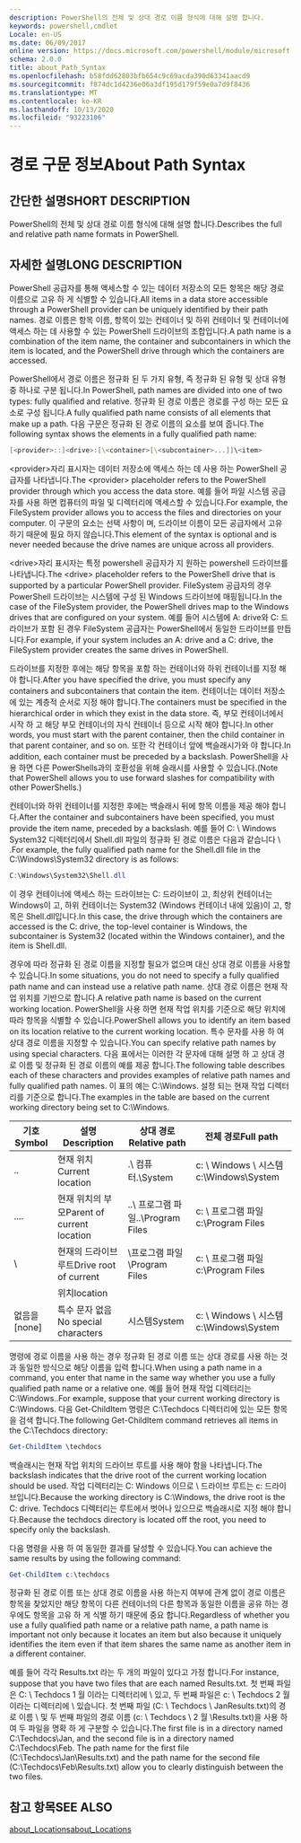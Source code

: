 ```yaml
---
description: PowerShell의 전체 및 상대 경로 이름 형식에 대해 설명 합니다.
keywords: powershell,cmdlet
Locale: en-US
ms.date: 06/09/2017
online version: https://docs.microsoft.com/powershell/module/microsoft.powershell.core/about/about_path_syntax?view=powershell-7&WT.mc_id=ps-gethelp
schema: 2.0.0
title: about_Path_Syntax
ms.openlocfilehash: b58fdd62803bfb654c9c69acda390d63341aacd9
ms.sourcegitcommit: f874dc1d4236e06a3df195d179f59e0a7d9f8436
ms.translationtype: MT
ms.contentlocale: ko-KR
ms.lasthandoff: 10/13/2020
ms.locfileid: "93223106"
---
```

# <a name="about-path-syntax"></a><span data-ttu-id="121d0-104">경로 구문 정보</span><span class="sxs-lookup"><span data-stu-id="121d0-104">About Path Syntax</span></span>

## <a name="short-description"></a><span data-ttu-id="121d0-105">간단한 설명</span><span class="sxs-lookup"><span data-stu-id="121d0-105">SHORT DESCRIPTION</span></span>
<span data-ttu-id="121d0-106">PowerShell의 전체 및 상대 경로 이름 형식에 대해 설명 합니다.</span><span class="sxs-lookup"><span data-stu-id="121d0-106">Describes the full and relative path name formats in  PowerShell.</span></span>

## <a name="long-description"></a><span data-ttu-id="121d0-107">자세한 설명</span><span class="sxs-lookup"><span data-stu-id="121d0-107">LONG DESCRIPTION</span></span>

<span data-ttu-id="121d0-108">PowerShell 공급자를 통해 액세스할 수 있는 데이터 저장소의 모든 항목은 해당 경로 이름으로 고유 하 게 식별할 수 있습니다.</span><span class="sxs-lookup"><span data-stu-id="121d0-108">All items in a data store accessible through a PowerShell provider can be uniquely identified by their path names.</span></span> <span data-ttu-id="121d0-109">경로 이름은 항목 이름, 항목이 있는 컨테이너 및 하위 컨테이너 및 컨테이너에 액세스 하는 데 사용할 수 있는 PowerShell 드라이브의 조합입니다.</span><span class="sxs-lookup"><span data-stu-id="121d0-109">A path name is a combination of the item name, the container and subcontainers in which the item is located, and the PowerShell drive through which the containers are accessed.</span></span>

<span data-ttu-id="121d0-110">PowerShell에서 경로 이름은 정규화 된 두 가지 유형, 즉 정규화 된 유형 및 상대 유형 중 하나로 구분 됩니다.</span><span class="sxs-lookup"><span data-stu-id="121d0-110">In PowerShell, path names are divided into one of two types: fully qualified and relative.</span></span> <span data-ttu-id="121d0-111">정규화 된 경로 이름은 경로를 구성 하는 모든 요소로 구성 됩니다.</span><span class="sxs-lookup"><span data-stu-id="121d0-111">A fully qualified path name consists of all elements that make up a path.</span></span> <span data-ttu-id="121d0-112">다음 구문은 정규화 된 경로 이름의 요소를 보여 줍니다.</span><span class="sxs-lookup"><span data-stu-id="121d0-112">The following syntax shows the elements in a fully qualified path name:</span></span>

```powershell
[<provider>::]<drive>:[\<container>[\<subcontainer>...]]\<item>
```

<span data-ttu-id="121d0-113">\<provider\>자리 표시자는 데이터 저장소에 액세스 하는 데 사용 하는 PowerShell 공급자를 나타냅니다.</span><span class="sxs-lookup"><span data-stu-id="121d0-113">The \<provider\> placeholder refers to the PowerShell provider through which you access the data store.</span></span> <span data-ttu-id="121d0-114">예를 들어 파일 시스템 공급자를 사용 하면 컴퓨터의 파일 및 디렉터리에 액세스할 수 있습니다.</span><span class="sxs-lookup"><span data-stu-id="121d0-114">For example, the FileSystem provider allows you to access the files and directories on your computer.</span></span> <span data-ttu-id="121d0-115">이 구문의 요소는 선택 사항이 며, 드라이브 이름이 모든 공급자에서 고유 하기 때문에 필요 하지 않습니다.</span><span class="sxs-lookup"><span data-stu-id="121d0-115">This element of the syntax is optional and is never needed because the drive names are unique across all providers.</span></span>

<span data-ttu-id="121d0-116">\<drive\>자리 표시자는 특정 powershell 공급자가 지 원하는 powershell 드라이브를 나타냅니다.</span><span class="sxs-lookup"><span data-stu-id="121d0-116">The \<drive\> placeholder refers to the PowerShell drive that is supported by a particular PowerShell provider.</span></span> <span data-ttu-id="121d0-117">FileSystem 공급자의 경우 PowerShell 드라이브는 시스템에 구성 된 Windows 드라이브에 매핑됩니다.</span><span class="sxs-lookup"><span data-stu-id="121d0-117">In the case of the FileSystem provider, the PowerShell drives map to the Windows drives that are configured on your system.</span></span> <span data-ttu-id="121d0-118">예를 들어 시스템에 A: drive와 C: 드라이브가 포함 된 경우 FileSystem 공급자는 PowerShell에서 동일한 드라이브를 만듭니다.</span><span class="sxs-lookup"><span data-stu-id="121d0-118">For example, if your system includes an A: drive and a C: drive, the FileSystem provider creates the same drives in PowerShell.</span></span>

<span data-ttu-id="121d0-119">드라이브를 지정한 후에는 해당 항목을 포함 하는 컨테이너와 하위 컨테이너를 지정 해야 합니다.</span><span class="sxs-lookup"><span data-stu-id="121d0-119">After you have specified the drive, you must specify any containers and subcontainers that contain the item.</span></span> <span data-ttu-id="121d0-120">컨테이너는 데이터 저장소에 있는 계층적 순서로 지정 해야 합니다.</span><span class="sxs-lookup"><span data-stu-id="121d0-120">The containers must be specified in the hierarchical order in which they exist in the data store.</span></span> <span data-ttu-id="121d0-121">즉, 부모 컨테이너에서 시작 하 고 해당 부모 컨테이너의 자식 컨테이너 등으로 시작 해야 합니다.</span><span class="sxs-lookup"><span data-stu-id="121d0-121">In other words, you must start with the parent container, then the child container in that parent container, and so on.</span></span> <span data-ttu-id="121d0-122">또한 각 컨테이너 앞에 백슬래시가와 야 합니다.</span><span class="sxs-lookup"><span data-stu-id="121d0-122">In addition, each container must be preceded by a backslash.</span></span> <span data-ttu-id="121d0-123">PowerShell을 사용 하면 다른 PowerShells과의 호환성을 위해 슬래시를 사용할 수 있습니다.</span><span class="sxs-lookup"><span data-stu-id="121d0-123">(Note that PowerShell allows you to use forward slashes for compatibility with other PowerShells.)</span></span>

<span data-ttu-id="121d0-124">컨테이너와 하위 컨테이너를 지정한 후에는 백슬래시 뒤에 항목 이름을 제공 해야 합니다.</span><span class="sxs-lookup"><span data-stu-id="121d0-124">After the container and subcontainers have been specified, you must provide the item name, preceded by a backslash.</span></span> <span data-ttu-id="121d0-125">예를 들어 C: \\ Windows System32 디렉터리에서 Shell.dll 파일의 정규화 된 경로 이름은 다음과 같습니다 \\ .</span><span class="sxs-lookup"><span data-stu-id="121d0-125">For example, the fully qualified path name for the Shell.dll file in the C:\\Windows\\System32 directory is as follows:</span></span>

```powershell
C:\Windows\System32\Shell.dll
```

<span data-ttu-id="121d0-126">이 경우 컨테이너에 액세스 하는 드라이브는 C: 드라이브이 고, 최상위 컨테이너는 Windows이 고, 하위 컨테이너는 System32 (Windows 컨테이너 내에 있음)이 고, 항목은 Shell.dll입니다.</span><span class="sxs-lookup"><span data-stu-id="121d0-126">In this case, the drive through which the containers are accessed is the C: drive, the top-level container is Windows, the subcontainer is System32 (located within the Windows container), and the item is Shell.dll.</span></span>

<span data-ttu-id="121d0-127">경우에 따라 정규화 된 경로 이름을 지정할 필요가 없으며 대신 상대 경로 이름을 사용할 수 있습니다.</span><span class="sxs-lookup"><span data-stu-id="121d0-127">In some situations, you do not need to specify a fully qualified path name and can instead use a relative path name.</span></span> <span data-ttu-id="121d0-128">상대 경로 이름은 현재 작업 위치를 기반으로 합니다.</span><span class="sxs-lookup"><span data-stu-id="121d0-128">A relative path name is based on the current working location.</span></span> <span data-ttu-id="121d0-129">PowerShell을 사용 하면 현재 작업 위치를 기준으로 해당 위치에 따라 항목을 식별할 수 있습니다.</span><span class="sxs-lookup"><span data-stu-id="121d0-129">PowerShell allows you to identify an item based on its location relative to the current working location.</span></span> <span data-ttu-id="121d0-130">특수 문자를 사용 하 여 상대 경로 이름을 지정할 수 있습니다.</span><span class="sxs-lookup"><span data-stu-id="121d0-130">You can specify relative path names by using special characters.</span></span> <span data-ttu-id="121d0-131">다음 표에서는 이러한 각 문자에 대해 설명 하 고 상대 경로 이름 및 정규화 된 경로 이름의 예를 제공 합니다.</span><span class="sxs-lookup"><span data-stu-id="121d0-131">The following table describes each of these characters and provides examples of relative path names and fully qualified path names.</span></span> <span data-ttu-id="121d0-132">이 표의 예는 C:\Windows. 설정 되는 현재 작업 디렉터리를 기준으로 합니다.</span><span class="sxs-lookup"><span data-stu-id="121d0-132">The examples in the table are based on the current working directory being set to C:\Windows.</span></span>

|<span data-ttu-id="121d0-133">기호</span><span class="sxs-lookup"><span data-stu-id="121d0-133">Symbol</span></span>|<span data-ttu-id="121d0-134">설명</span><span class="sxs-lookup"><span data-stu-id="121d0-134">Description</span></span>               |<span data-ttu-id="121d0-135">상대 경로</span><span class="sxs-lookup"><span data-stu-id="121d0-135">Relative path</span></span>    |<span data-ttu-id="121d0-136">전체 경로</span><span class="sxs-lookup"><span data-stu-id="121d0-136">Full path</span></span>          |
|------|--------------------------|-----------------|-------------------|
|<span data-ttu-id="121d0-137">.</span><span class="sxs-lookup"><span data-stu-id="121d0-137">.</span></span>     |<span data-ttu-id="121d0-138">현재 위치</span><span class="sxs-lookup"><span data-stu-id="121d0-138">Current location</span></span>          |<span data-ttu-id="121d0-139">.\\ 컴퓨터</span><span class="sxs-lookup"><span data-stu-id="121d0-139">.\\System</span></span>        |<span data-ttu-id="121d0-140">c: \\ Windows \\ 시스템</span><span class="sxs-lookup"><span data-stu-id="121d0-140">c:\\Windows\\System</span></span>|
|<span data-ttu-id="121d0-141">..</span><span class="sxs-lookup"><span data-stu-id="121d0-141">..</span></span>    |<span data-ttu-id="121d0-142">현재 위치의 부모</span><span class="sxs-lookup"><span data-stu-id="121d0-142">Parent of current location</span></span>|<span data-ttu-id="121d0-143">..\\ 프로그램 파일</span><span class="sxs-lookup"><span data-stu-id="121d0-143">..\\Program Files</span></span>|<span data-ttu-id="121d0-144">c: \\ 프로그램 파일</span><span class="sxs-lookup"><span data-stu-id="121d0-144">c:\\Program Files</span></span>  |
|\     |<span data-ttu-id="121d0-145">현재의 드라이브 루트</span><span class="sxs-lookup"><span data-stu-id="121d0-145">Drive root of current</span></span>     |<span data-ttu-id="121d0-146">\\프로그램 파일</span><span class="sxs-lookup"><span data-stu-id="121d0-146">\\Program Files</span></span>  |<span data-ttu-id="121d0-147">c: \\ 프로그램 파일</span><span class="sxs-lookup"><span data-stu-id="121d0-147">c:\\Program Files</span></span>  |
|      |<span data-ttu-id="121d0-148">위치</span><span class="sxs-lookup"><span data-stu-id="121d0-148">location</span></span>                  |                 |                   |
|<span data-ttu-id="121d0-149">없음을</span><span class="sxs-lookup"><span data-stu-id="121d0-149">[none]</span></span>|<span data-ttu-id="121d0-150">특수 문자 없음</span><span class="sxs-lookup"><span data-stu-id="121d0-150">No special characters</span></span>     |<span data-ttu-id="121d0-151">시스템</span><span class="sxs-lookup"><span data-stu-id="121d0-151">System</span></span>           |<span data-ttu-id="121d0-152">c: \\ Windows \\ 시스템</span><span class="sxs-lookup"><span data-stu-id="121d0-152">c:\\Windows\\System</span></span>|

<span data-ttu-id="121d0-153">명령에 경로 이름을 사용 하는 경우 정규화 된 경로 이름 또는 상대 경로를 사용 하는 것과 동일한 방식으로 해당 이름을 입력 합니다.</span><span class="sxs-lookup"><span data-stu-id="121d0-153">When using a path name in a command, you enter that name in the same way whether you use a fully qualified path name or a relative one.</span></span> <span data-ttu-id="121d0-154">예를 들어 현재 작업 디렉터리는 C:\Windows..</span><span class="sxs-lookup"><span data-stu-id="121d0-154">For example, suppose that your current working directory is C:\Windows.</span></span> <span data-ttu-id="121d0-155">다음 Get-ChildItem 명령은 C:\Techdocs 디렉터리에 있는 모든 항목을 검색 합니다.</span><span class="sxs-lookup"><span data-stu-id="121d0-155">The following Get-ChildItem command retrieves all items in the C:\Techdocs directory:</span></span>

```powershell
Get-ChildItem \techdocs
```

<span data-ttu-id="121d0-156">백슬래시는 현재 작업 위치의 드라이브 루트를 사용 해야 함을 나타냅니다.</span><span class="sxs-lookup"><span data-stu-id="121d0-156">The backslash indicates that the drive root of the current working location should be used.</span></span> <span data-ttu-id="121d0-157">작업 디렉터리는 C: Windows 이므로 \\ 드라이브 루트는 c: 드라이브입니다.</span><span class="sxs-lookup"><span data-stu-id="121d0-157">Because the working directory is C:\\Windows, the drive root is the C: drive.</span></span> <span data-ttu-id="121d0-158">Techdocs 디렉터리는 루트에서 벗어나 있으므로 백슬래시로 지정 해야 합니다.</span><span class="sxs-lookup"><span data-stu-id="121d0-158">Because the techdocs directory is located off the root, you need to specify only the backslash.</span></span>

<span data-ttu-id="121d0-159">다음 명령을 사용 하 여 동일한 결과를 달성할 수 있습니다.</span><span class="sxs-lookup"><span data-stu-id="121d0-159">You can achieve the same results by using the following command:</span></span>

```powershell
Get-ChildItem c:\techdocs
```

<span data-ttu-id="121d0-160">정규화 된 경로 이름 또는 상대 경로 이름을 사용 하는지 여부에 관계 없이 경로 이름은 항목을 찾았지만 해당 항목이 다른 컨테이너의 다른 항목과 동일한 이름을 공유 하는 경우에도 항목을 고유 하 게 식별 하기 때문에 중요 합니다.</span><span class="sxs-lookup"><span data-stu-id="121d0-160">Regardless of whether you use a fully qualified path name or a relative path name, a path name is important not only because it locates an item but also because it uniquely identifies the item even if that item shares the same name as another item in a different container.</span></span>

<span data-ttu-id="121d0-161">예를 들어 각각 Results.txt 라는 두 개의 파일이 있다고 가정 합니다.</span><span class="sxs-lookup"><span data-stu-id="121d0-161">For instance, suppose that you have two files that are each named Results.txt.</span></span>
<span data-ttu-id="121d0-162">첫 번째 파일은 C: \\ Techdocs 1 월 이라는 디렉터리에 \\ 있고, 두 번째 파일은 c: \\ Techdocs 2 월 이라는 디렉터리에 \\ 있습니다. 첫 번째 파일 (C: \\ Techdocs \\ JanResults.txt)의 경로 이름 \\ 및 두 번째 파일의 경로 이름 (c: \\ Techdocs \\ 2 월 \\Results.txt)을 사용 하 여 두 파일을 명확 하 게 구분할 수 있습니다.</span><span class="sxs-lookup"><span data-stu-id="121d0-162">The first file is in a directory named C:\\Techdocs\\Jan, and the second file is in a directory named C:\\Techdocs\\Feb. The path name for the first file (C:\\Techdocs\\Jan\\Results.txt) and the path name for the second file (C:\\Techdocs\\Feb\\Results.txt) allow you to clearly distinguish between the two files.</span></span>

## <a name="see-also"></a><span data-ttu-id="121d0-163">참고 항목</span><span class="sxs-lookup"><span data-stu-id="121d0-163">SEE ALSO</span></span>

[<span data-ttu-id="121d0-164">about_Locations</span><span class="sxs-lookup"><span data-stu-id="121d0-164">about_Locations</span></span>](about_Locations.md)
